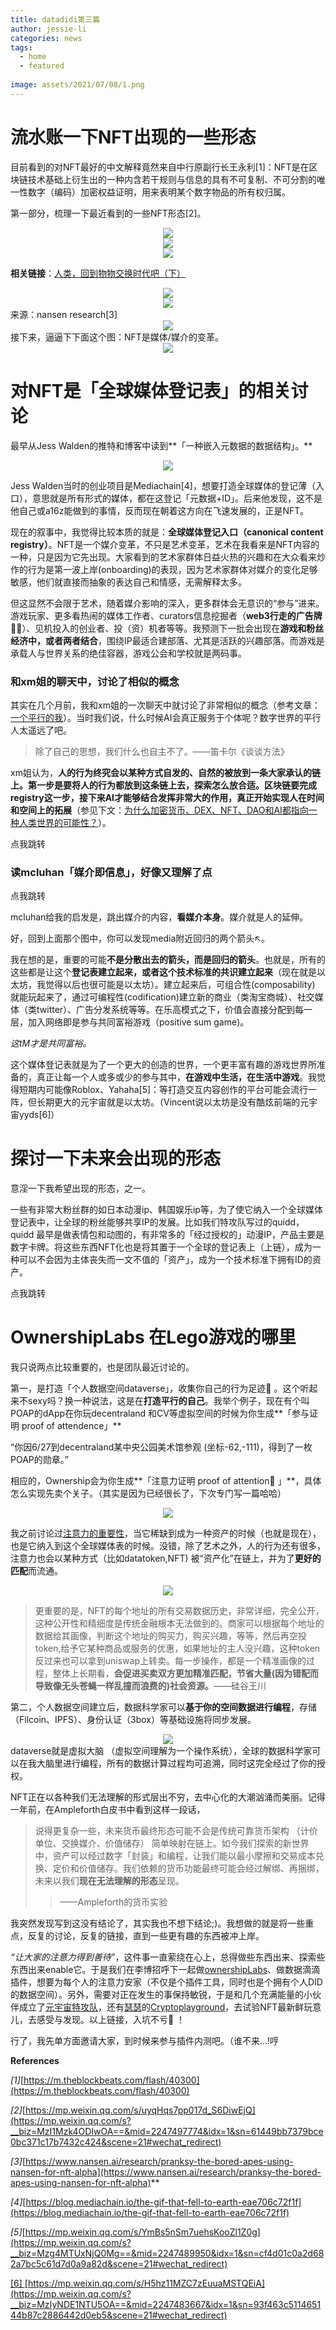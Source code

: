 ```yaml
---
title: datadidi第三篇
author: jessie-li
categories: news
tags:
  - home
  - featured
 
image: assets/2021/07/08/1.png
---
```

# ​流水账一下NFT出现的一些形态

目前看到的对NFT最好的中文解释竟然来自中行原副行长王永利[1]：NFT是在区块链技术基础上衍生出的一种内含若干规则与信息的具有不可复制、不可分割的唯一性数字（编码）加密权益证明，用来表明某个数字物品的所有权归属。

第一部分，梳理一下最近看到的一些NFT形态[2]。

<div align=center><img src="/assets/2021/07/08/2.png"/></div>
<div align=center><img src="/assets/2021/07/08/3.png"/></div>
<div align=center><img src="/assets/2021/07/08/4.png"/></div>

**相关链接**：[人类，回到物物交换时代吧（下）](http://mp.weixin.qq.com/s?__biz=MzU5NjQxNzQ3Mw==&mid=2247485324&idx=1&sn=823a31c533d989d2db4e29f6cbb03b28&chksm=fe624922c915c034509add88d20010a45445ffceeba632e89ec877ee4a1634231b68b190e880&scene=21#wechat_redirect)

<div align=center><img src="/assets/2021/07/08/5.png"/></div>

<div align=center><img src="/assets/2021/07/08/6.png"/></div>
来源：nansen research[3]

<div align=center><img src="/assets/2021/07/08/7.png"/></div>
接下来，逼逼下下面这个图：NFT是媒体/媒介的变革。

<div align=center><img src="/assets/2021/07/08/8.png"/></div>

# 对NFT是「全球媒体登记表」的相关讨论

最早从Jess Walden的推特和博客中读到**「一种嵌入元数据的数据结构」。**
<div align=center><img src="/assets/2021/07/08/9.png"/></div>

Jess Walden当时的创业项目是Mediachain[4]，想要打造全球媒体的登记薄（入口），意思就是所有形式的媒体，都在这登记「元数据+ID」。后来他发现，这不是他自己或a16z能做到的事情，反而现在朝着这方向在飞速发展的，正是NFT。

现在的叙事中，我觉得比较本质的就是：**全球媒体登记入口（canonical content registry）**。NFT是一个媒介变革，不只是艺术变革，艺术在我看来是NFT内容的一种，只是因为它先出现。大家看到的艺术家群体日益火热的兴趣和在大众看来炒作的行为是第一波上岸(onboarding)的表现，因为艺术家群体对媒介的变化足够敏感，他们就直接而抽象的表达自己和情感，无需解释太多。

但这显然不会限于艺术，随着媒介影响的深入，更多群体会无意识的“参与”进来。游戏玩家、更多看热闹的媒体工作者、curators信息挖掘者（**web3行走的广告牌🚶‍♀️**）、见机投入的创业者、投（资）机者等等。我预测下一批会出现在**游戏和粉丝经济中，或者两者结合**，围绕IP最适合建部落、尤其是活跃的兴趣部落。而游戏是承载人与世界关系的绝佳容器，游戏公会和学校就是两码事。

### 和xm姐的聊天中，讨论了相似的概念

其实在几个月前，我和xm姐的一次聊天中就讨论了非常相似的概念（参考文章：[一个平行的我](http://mp.weixin.qq.com/s?__biz=MzU5NjQxNzQ3Mw==&mid=2247486162&idx=1&sn=8a3be2c46f2ccdf9a85534cee04fd06d&chksm=fe62447cc915cd6a657f8fa92c89930bb304c66a024ebb50babe258a9d8ed00cf7a497ecbaf5&scene=21#wechat_redirect)）。当时我们说，什么时候AI会真正服务于个体呢？数字世界的平行人太遥远了吧。

>除了自己的思想，我们什么也自主不了。——笛卡尔《谈谈方法》

xm姐认为，**人的行为终究会以某种方式自发的、自然的被放到一条大家承认的链上。**第一步是要将人的行为都放到这条链上去，探索怎么放合适。区块链要完成registry这一步，接下来AI才能够结合发挥非常大的作用，真正开始实现**人在时间和空间上的拓展**（参见下文：[为什么加密货币、DEX、NFT、DAO和AI都指向一种人类世界的可能性？](http://mp.weixin.qq.com/s?__biz=MzU5NjQxNzQ3Mw==&mid=2247486178&idx=1&sn=af2ea543e485390eb32d6b76ea207b96&chksm=fe62444cc915cd5a28f2bb126d8292aa0e4395a9c60b00ce48389f4197679d4710f95280469e&scene=21#wechat_redirect)）。

点我跳转

### 读mcluhan「媒介即信息」，好像又理解了点

点我跳转

mcluhan给我的启发是，跳出媒介的内容，**看媒介本身**。媒介就是人的延伸。

好，回到上面那个图中，你可以发现media附近回归的两个箭头↖︎。

我在想的是，重要的可能**不是分散出去的箭头，而是回归的箭头**。也就是，所有的这些都是让这个**登记表建立起来，或者这个技术标准的共识建立起来**（现在就是以太坊，我觉得以后也很可能是以太坊）。建立起来后，可组合性(composability) 就能玩起来了，通过可编程性(codification)建立新的商业（类淘宝商城）、社交媒体（类twitter）、广告分发系统等等。在乐高模式之下，价值会直接分配到每一层，加入网络即是参与共同富裕游戏（positive sum game)。

*这tM才是共同富裕。*

这个媒体登记表就是为了一个更大的创造的世界，一个更丰富有趣的游戏世界所准备的，真正让每一个人或多或少的参与其中，**在游戏中生活，在生活中游戏**。我觉得短期内可能像Roblox、Yahaha[5]：等打造交互内容创作的平台可能会流行一阵，但长期更大的元宇宙就是以太坊。（Vincent说以太坊是没有酷炫前端的元宇宙yyds[6]）

# 探讨一下未来会出现的形态

意淫一下我希望出现的形态，之一。

一些有非常大粉丝群的如日本动漫ip、韩国娱乐ip等，为了使它纳入一个全球媒体登记表中，让全球的粉丝能够共享IP的发展。比如我们特攻队写过的quidd，quidd 最早是做表情包和动图的，有非常多的「经过授权的」动漫IP，产品主要是数字卡牌。将这些东西NFT化也是将其置于一个全球的登记表上（上链），成为一种可以不会因为主体丧失而一文不值的「资产」，成为一个技术标准下拥有ID的资产。

点我跳转

# OwnershipLabs 在Lego游戏的哪里

我只说两点比较重要的，也是团队最近讨论的。

第一，是打造「个人数据空间dataverse」，收集你自己的行为足迹👣 。这个听起来不sexy吗？换一种说法，这是在**打造平行的自己**。我举个例子，现在有个叫POAP的dApp在你玩decentraland 和CV等虚拟空间的时候为你生成**「参与证明 proof of attendence」**

“你因6/27到decentraland某中央公园美术馆参观 (坐标-62,-111)，得到了一枚POAP的勋章。”

相应的，Ownership会为你生成**「注意力证明 proof of attention👀 」**，具体怎么实现先卖个关子。（其实是因为已经很长了，下次专门写一篇哈哈）
<div align=center><img src="/assets/2021/07/08/10.png"/></div>

我之前讨论过[注意力的重要性](http://mp.weixin.qq.com/s?__biz=MzU5NjQxNzQ3Mw==&mid=2247485489&idx=1&sn=2ed05219c27d4f8f5e80d857c2d395ac&chksm=fe62469fc915cf89e673c47c0a7e27547202b5fe14d0a586c8a710396a4b5741f0158f00a684&scene=21#wechat_redirect)，当它稀缺到成为一种资产的时候（也就是现在），也是它纳入到这个全球媒体表的时候。没错，除了艺术之外，人的行为还有很多，注意力也会以某种方式（比如datatoken,NFT) 被“资产化”在链上，并为了**更好的匹配**而流通。

<div align=center><img src="/assets/2021/07/08/11.png"/></div>

>更重要的是，NFT的每个地址的所有交易数据历史，非常详细，完全公开，这种公开性和精细度是传统金融根本无法做到的。商家可以根据每个地址的数据给其画像，判断这个地址的购买力，购买兴趣，等等，然后再空投token,给予它某种商品或服务的优惠，如果地址的主人没兴趣，这种token反过来也可以拿到uniswap上转卖。每一步操作，都是一个精准画像的过程，整体上长期看，**会促进买卖双方更加精准匹配，节省大量(因为错配而导致像无头苍蝇一样乱撞而浪费的)社会资源。**——硅谷王川

第二，个人数据空间建立后，数据科学家可以**基于你的空间数据进行编程**，存储（Filcoin、IPFS）、身份认证（3box）等基础设施将同步发展。

<div align=center><img src="/assets/2021/07/08/12.png"/></div>
dataverse就是虚拟大脑 （虚拟空间理解为一个操作系统），全球的数据科学家可以在我大脑里进行编程，所有的数据计算过程均可追溯，同时这完全经过了你的授权。

NFT正在以各种我们无法理解的形式层出不穷，去中心化的大潮汹涌而美丽。记得一年前，在Ampleforth白皮书中看到这样一段话，

>说得更复杂一些，未来货币最终形态可能不会是传统可靠货币架构 （计价单位、交换媒介、价值储存） 简单映射在链上。如今我们探索的新世界中，资产可以经过数字「封装」和编程，让我们能以最小摩擦和交易成本兑换、定价和价值储存。我们依赖的货币功能最终可能会经过解绑、再捆绑，未来以我们**现在无法理解的形态**呈现。
>>——Ampleforth的货币实验

我突然发现写到这没有结论了，其实我也不想下结论;)。我想做的就是将一些重点，反复的讨论，反复的链接，直到一些更有趣的东西被冲上岸。

*“让大家的注意力得到善待”*，这件事一直萦绕在心上，总得做些东西出来、探索些东西出来enable它。于是我们在李博招呼下一起做[ownershipLabs](http://mp.weixin.qq.com/s?__biz=Mzg3MzUzMDE3Mg==&mid=2247483706&idx=1&sn=8edeb531a7f05825a7f3ae8bc3fd5c2a&chksm=cedfd769f9a85e7fe0f77e84288451238a3903aadf34a99c76360c419f4feeb911c96aadf54b&scene=21#wechat_redirect)、做数据滴滴插件，想要为每个人的注意力安家（不仅是个插件工具，同时也是个拥有个人DID的数据空间）。另外，需要对正在发生的事保持敏锐，于是和几个充满能量的小伙伴成立了[元宇宙特攻队](http://mp.weixin.qq.com/s?__biz=Mzg2ODYyNTE2Mw==&mid=2247483846&idx=1&sn=e8c378a7592f01a396db68635236048b&chksm=cea83fa2f9dfb6b4b19a9529b5090559f814a10aabe59942f413b0c03576085329d225d019d4&scene=21#wechat_redirect)，还有[瑟瑟](http://mp.weixin.qq.com/s?__biz=MzU5NjQxNzQ3Mw==&mid=2247485778&idx=1&sn=a484b7429c0ee193879f001298b0945d&chksm=fe6247fcc915ceea1cd2f07d7e32f403f7a1486cafc493431794db27fcee33463cf529e55ebf&scene=21#wechat_redirect)的[Cryptoplayground](http://mp.weixin.qq.com/s?__biz=Mzg5MjExMTYyOQ==&mid=2247483979&idx=1&sn=05192c654ea644f882a513f3c46eb8d4&chksm=cfc25c29f8b5d53fb4d771668cff9845242d92a3d4dc8e7a661663534dff56b086847ea53b4d&scene=21#wechat_redirect)，去试验NFT最新鲜玩意儿，去感受与发现。以上链接，入坑不亏👀 ！

行了，我先单方面邀请大家，到时候来参与插件内测吧。（谁不来...!哼

**References**

*[1]*[https://m.theblockbeats.com/flash/40300](https://m.theblockbeats.com/flash/40300)

*[2]*[https://mp.weixin.qq.com/s/uyqHqs7pp017d_S6DiwEjQ](https://mp.weixin.qq.com/s?__biz=MzI1Mzk4ODIwOA==&mid=2247497774&idx=1&sn=61449bb7379bce0bc371c17b7432c424&scene=21#wechat_redirect)

*[3]*[https://www.nansen.ai/research/pranksy-the-bored-apes-using-nansen-for-nft-alpha](https://www.nansen.ai/research/pranksy-the-bored-apes-using-nansen-for-nft-alpha)**

*[4]*[https://blog.mediachain.io/the-gif-that-fell-to-earth-eae706c72f1f](https://blog.mediachain.io/the-gif-that-fell-to-earth-eae706c72f1f)

*[5]*[https://mp.weixin.qq.com/s/YmBs5nSm7uehsKooZl1Z0g](https://mp.weixin.qq.com/s?__biz=Mzg4MTUxNjQ0Mg==&mid=2247489950&idx=1&sn=cf4d01c0a2d682a7bc5c61d7d0a9a82d&scene=21#wechat_redirect)

[[6] ](https://mp.weixin.qq.com/s?__biz=MzIyNDE1NTU5OA==&mid=2247483667&idx=1&sn=93f463c511465144b87c2886442d0eb5&scene=21#wechat_redirect)[https://mp.weixin.qq.com/s/H5hz11MZC7zEuuaMSTQEiA](https://mp.weixin.qq.com/s?__biz=MzIyNDE1NTU5OA==&mid=2247483667&idx=1&sn=93f463c511465144b87c2886442d0eb5&scene=21#wechat_redirect)

